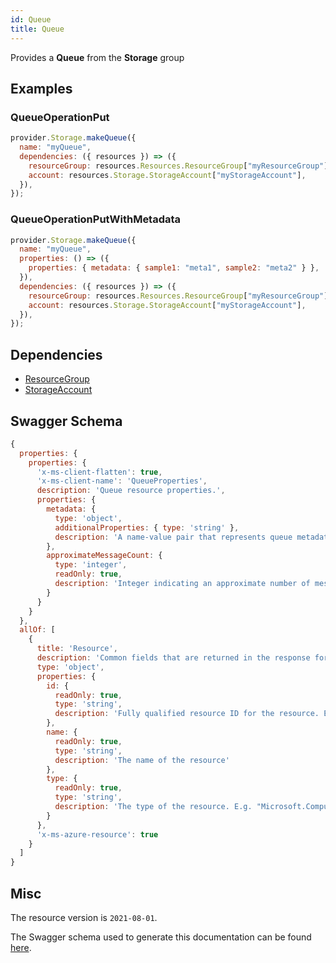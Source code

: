 ```yaml
---
id: Queue
title: Queue
---
```

Provides a **Queue** from the **Storage** group
## Examples
### QueueOperationPut
```js
provider.Storage.makeQueue({
  name: "myQueue",
  dependencies: ({ resources }) => ({
    resourceGroup: resources.Resources.ResourceGroup["myResourceGroup"],
    account: resources.Storage.StorageAccount["myStorageAccount"],
  }),
});

```

### QueueOperationPutWithMetadata
```js
provider.Storage.makeQueue({
  name: "myQueue",
  properties: () => ({
    properties: { metadata: { sample1: "meta1", sample2: "meta2" } },
  }),
  dependencies: ({ resources }) => ({
    resourceGroup: resources.Resources.ResourceGroup["myResourceGroup"],
    account: resources.Storage.StorageAccount["myStorageAccount"],
  }),
});

```
## Dependencies
- [ResourceGroup](../Resources/ResourceGroup.md)
- [StorageAccount](../Storage/StorageAccount.md)
## Swagger Schema
```js
{
  properties: {
    properties: {
      'x-ms-client-flatten': true,
      'x-ms-client-name': 'QueueProperties',
      description: 'Queue resource properties.',
      properties: {
        metadata: {
          type: 'object',
          additionalProperties: { type: 'string' },
          description: 'A name-value pair that represents queue metadata.'
        },
        approximateMessageCount: {
          type: 'integer',
          readOnly: true,
          description: 'Integer indicating an approximate number of messages in the queue. This number is not lower than the actual number of messages in the queue, but could be higher.'
        }
      }
    }
  },
  allOf: [
    {
      title: 'Resource',
      description: 'Common fields that are returned in the response for all Azure Resource Manager resources',
      type: 'object',
      properties: {
        id: {
          readOnly: true,
          type: 'string',
          description: 'Fully qualified resource ID for the resource. Ex - /subscriptions/{subscriptionId}/resourceGroups/{resourceGroupName}/providers/{resourceProviderNamespace}/{resourceType}/{resourceName}'
        },
        name: {
          readOnly: true,
          type: 'string',
          description: 'The name of the resource'
        },
        type: {
          readOnly: true,
          type: 'string',
          description: 'The type of the resource. E.g. "Microsoft.Compute/virtualMachines" or "Microsoft.Storage/storageAccounts"'
        }
      },
      'x-ms-azure-resource': true
    }
  ]
}
```
## Misc
The resource version is `2021-08-01`.

The Swagger schema used to generate this documentation can be found [here](https://github.com/Azure/azure-rest-api-specs/tree/main/specification/storage/resource-manager/Microsoft.Storage/stable/2021-08-01/queue.json).
